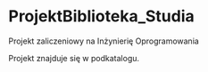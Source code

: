 # ProjektBiblioteka_Studia
Projekt zaliczeniowy na Inżynierię Oprogramowania

Projekt znajduje się w podkatalogu.
